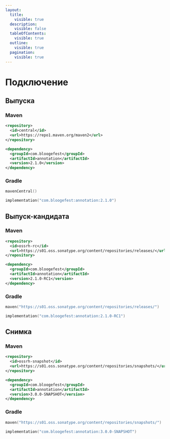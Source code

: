 ```yaml
---
layout:
  title:
    visible: true
  description:
    visible: false
  tableOfContents:
    visible: true
  outline:
    visible: true
  pagination:
    visible: true
---
```


# Подключение

## Выпуска <a href="#release" id="release"></a>

### Maven <a href="#release-maven" id="release-maven"></a>

```xml
<repository>
  <id>central</id>
  <url>https://repo1.maven.org/maven2</url>
</repository>
```

```xml
<dependency>
  <groupId>com.bloogefest</groupId>
  <artifactId>annotation</artifactId>
  <version>2.1.0</version>
</dependency>
```

### Gradle <a href="#release-gradle" id="release-gradle"></a>

```kts
mavenCentral()
```

```kts
implementation("com.bloogefest:annotation:2.1.0")
```

## Выпуск-кандидата <a href="#release-candidate" id="release-candidate"></a>

### Maven <a href="#release-candidate-maven" id="release-candidate-maven"></a>

```xml
<repository>
  <id>ossrh-rc</id>
  <url>https://s01.oss.sonatype.org/content/repositories/releases/</url>
</repository>
```

```xml
<dependency>
  <groupId>com.bloogefest</groupId>
  <artifactId>annotation</artifactId>
  <version>2.1.0-RC1</version>
</dependency>
```

### Gradle <a href="#release-candidate-gradle" id="release-candidate-gradle"></a>

```kts
maven("https://s01.oss.sonatype.org/content/repositories/releases/")
```

```kts
implementation("com.bloogefest:annotation:2.1.0-RC1")
```

## Снимка <a href="#snapshot" id="snapshot"></a>

### Maven <a href="#snapshot-maven" id="snapshot-maven"></a>

```xml
<repository>
  <id>ossrh-snapshot</id>
  <url>https://s01.oss.sonatype.org/content/repositories/snapshots/</url>
</repository>
```

```xml
<dependency>
  <groupId>com.bloogefest</groupId>
  <artifactId>annotation</artifactId>
  <version>3.0.0-SNAPSHOT</version>
</dependency>
```

### Gradle <a href="#snapshot-gradle" id="snapshot-gradle"></a>

```kts
maven("https://s01.oss.sonatype.org/content/repositories/snapshots/")
```

```kts
implementation("com.bloogefest:annotation:3.0.0-SNAPSHOT")
```

